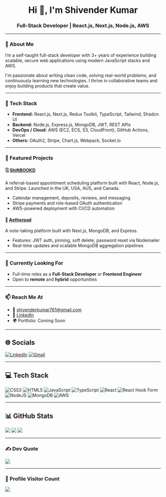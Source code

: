 <h1 align="center">Hi 👋, I'm Shivender Kumar</h1>
<h3 align="center">Full-Stack Developer | React.js, Next.js, Node.js, AWS</h3>

---

### 💫 About Me

I’m a self-taught full-stack developer with 3+ years of experience building scalable, secure web applications using modern JavaScript stacks and AWS.

I'm passionate about writing clean code, solving real-world problems, and continuously learning new technologies. I thrive in collaborative teams and enjoy building products that create value.

---

### 🚀 Tech Stack

- **Frontend:** React.js, Next.js, Redux Toolkit, TypeScript, Tailwind, Shadcn UI
- **Backend:** Node.js, Express.js, MongoDB, JWT, REST APIs
- **DevOps / Cloud:** AWS (EC2, ECS, S3, CloudFront), GitHub Actions, Vercel
- **Others:** OAuth2, Stripe, Chart.js, Webpack, Socket.io

---

### 🧩 Featured Projects

#### 🗓️ [ShiftBOOKD](https://shiftbookd.com)

A referral-based appointment scheduling platform built with React, Node.js, and Stripe. Launched in the UK, USA, AUS, and Canada.

- Calendar management, deposits, reviews, and messaging
- Stripe payments and role-based OAuth authentication
- AWS-powered deployment with CI/CD automation

#### 📝 [Aetherpad](https://notes.shivender.pro)

A note-taking platform built with Next.js, MongoDB, and Express.

- Features: JWT auth, pinning, soft delete, password reset via Nodemailer
- Real-time updates and scalable MongoDB aggregation pipelines

---

### 🔎 Currently Looking For

- Full-time roles as a **Full-Stack Developer** or **Frontend Engineer**
- Open to **remote** and **hybrid** opportunities

---

### 📫 Reach Me At

- 📧 [shivenderkumar761@gmail.com](mailto:shivenderkumar761@gmail.com)
- 💼 [LinkedIn](https://www.linkedin.com/in/shivender-kun/)
- 🌍 Portfolio: Coming Soon

---

## 🌐 Socials

[![LinkedIn](https://img.shields.io/badge/LinkedIn-%230077B5.svg?logo=linkedin&logoColor=white)](https://linkedin.com/in/shivender-kun)
[![Gmail](https://img.shields.io/badge/Email-D14836?logo=gmail&logoColor=white)](mailto:shivenderkumar761@gmail.com)

---

## 💻 Tech Stack

![CSS3](https://img.shields.io/badge/css3-%231572B6.svg?style=for-the-badge&logo=css3&logoColor=white)
![HTML5](https://img.shields.io/badge/html5-%23E34F26.svg?style=for-the-badge&logo=html5&logoColor=white)
![JavaScript](https://img.shields.io/badge/javascript-%23323330.svg?style=for-the-badge&logo=javascript&logoColor=%23F7DF1E)
![TypeScript](https://img.shields.io/badge/typescript-%23007ACC.svg?style=for-the-badge&logo=typescript&logoColor=white)
![React](https://img.shields.io/badge/react-%2320232a.svg?style=for-the-badge&logo=react&logoColor=%2361DAFB)
![React Hook Form](https://img.shields.io/badge/React%20Hook%20Form-%23EC5990.svg?style=for-the-badge&logo=reacthookform&logoColor=white)
![NodeJS](https://img.shields.io/badge/node.js-6DA55F?style=for-the-badge&logo=node.js&logoColor=white)
![MongoDB](https://img.shields.io/badge/MongoDB-%234ea94b.svg?style=for-the-badge&logo=mongodb&logoColor=white)
![AWS](https://img.shields.io/badge/AWS-%23FF9900.svg?style=for-the-badge&logo=amazon-aws&logoColor=white)

---

## 📊 GitHub Stats

![](https://github-readme-stats.vercel.app/api?username=Shivender-Kun&theme=dark&hide_border=false&include_all_commits=false&count_private=false)
![](https://nirzak-streak-stats.vercel.app/?user=Shivender-Kun&theme=dark&hide_border=false)
![](https://github-readme-stats.vercel.app/api/top-langs/?username=Shivender-Kun&theme=dark&hide_border=false&layout=compact)

---

### ✍️ Dev Quote

![](https://quotes-github-readme.vercel.app/api?type=horizontal&theme=radical)

---

### 🧮 Profile Visitor Count

[![](https://visitcount.itsvg.in/api?id=Shivender-Kun&icon=0&color=4)](https://visitcount.itsvg.in)

<!-- Generated using GPRM: https://gprm.itsvg.in -->

